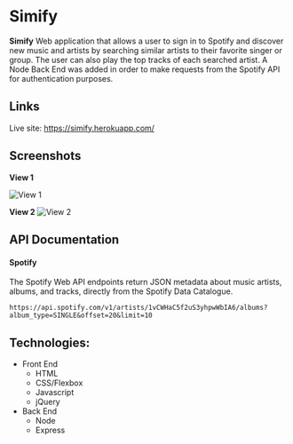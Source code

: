 <!DOCTYPE html>
<html>

<head>
  <meta charset="utf-8">
  <meta name="viewport" content="width=device-width, initial-scale=1.0">
  <link rel="stylesheet" href="https://stackedit.io/style.css" />
</head>

<body class="stackedit">
  <div class="stackedit__html"><h1 id="simify">Simify</h1>
<p><strong>Simify</strong> Web application that allows a user to sign in to Spotify and discover new music and artists by searching similar artists to their favorite singer or group. The user can also play the top tracks of each searched artist. A Node Back End was added in order to make requests from the Spotify API for authentication purposes.</p>
<h2 id="links">Links</h2>
<p>Live site: <a href="https://simify.herokuapp.com/">https://simify.herokuapp.com/</a></p>
<h2 id="screenshots">Screenshots</h2>
<p><strong>View 1</strong></p>
<p><img src="https://res.cloudinary.com/andrerichards/image/upload/v1515840931/portfolio/simi1.jpg" alt="View 1"></p>
<p><strong>View 2</strong>  <img src="https://res.cloudinary.com/andrerichards/image/upload/v1515840931/portfolio/simi2.jpg" alt="View 2"></p>
<h2 id="api-documentation">API Documentation</h2>
<h4 id="spotify">Spotify</h4>
<p>The Spotify Web API endpoints return JSON metadata about music artists, albums, and tracks, directly from the Spotify Data Catalogue.</p>
<pre><code>https://api.spotify.com/v1/artists/1vCWHaC5f2uS3yhpwWbIA6/albums?album_type=SINGLE&amp;offset=20&amp;limit=10
</code></pre>
<h2 id="technologies">Technologies:</h2>
<ul>
<li>Front End
<ul>
<li>HTML</li>
<li>CSS/Flexbox</li>
<li>Javascript</li>
<li>jQuery</li>
</ul>
</li>
<li>Back End
<ul>
<li>Node</li>
<li>Express</li>
</ul>
</li>
</ul>
</div>
</body>

</html>
